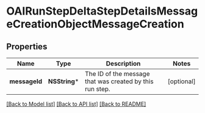 # OAIRunStepDeltaStepDetailsMessageCreationObjectMessageCreation

## Properties
Name | Type | Description | Notes
------------ | ------------- | ------------- | -------------
**messageId** | **NSString*** | The ID of the message that was created by this run step. | [optional] 

[[Back to Model list]](../README.md#documentation-for-models) [[Back to API list]](../README.md#documentation-for-api-endpoints) [[Back to README]](../README.md)


